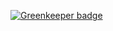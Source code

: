 
[![Greenkeeper badge](https://badges.greenkeeper.io/DaltonHart/Tune-ly.svg)](https://greenkeeper.io/)

